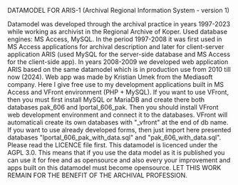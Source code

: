 DATAMODEL FOR ARIS-1 (Archival Regional Information System - version 1)

Datamodel was developed through the archival practice in years 1997-2023 while working as archivist in the Regional Archive of Koper. Used database engines: MS Access, MySQL. In the period 1997-2008 it was first used in MS Access applications for archival description and later for client-server application ARIS (used MySQL for the server-side database and MS Access for the client-side app).
In years 2008-2009 we developed web application ARIS based on the same datamodel which is in production use from 2010 till now (2024). Web app was made by Kristian Umek from the Mediasoft company. 
Here I give free use to my development applications built in MS Access and VFront environment (PHP + MySQL). If you want to use VFront, then you must first install MySQL or MariaDB and create there both databases pak_606 and lportal_606_pak. Then you should install VFront web development environment and connect it to the databases. VFront will automaticali create its own databases with "_vfront" at the end of db name. If you want to use already developed forms, then just import here presented databases "lportal_606_pak_with_data.sql" and "pak_606_with_data.sql".
Please read the LICENCE file first. This datamodel is licenced under the AGPL 3.0. This means that if you use the data model as it is published you can use it for free and as opensource and also every your improvement and apps built on this datamodel must become opensource. LET THIS WORK REMAIN FOR THE BENEFIT OF THE ARCHIVAL PROFESSION.
